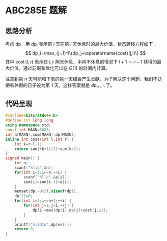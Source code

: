 # ABC285E 题解



## 思路分析

考虑 dp，用 $dp_i$ 表示前 $i$ 天在第 $i$ 天休息时的最大价值，状态转移方程如下：
$$
dp_i=\max_{j=1}^i\{dp_j+\operatorname{cost}(j,i)\}
$$
其中 $\operatorname{cost}(l,r)$ 表示在 $l,r$ 两天休息，中间不休息的情况下 $l+1\sim r-1$ 获得的最大价值，通过前缀和优化可以在 $\Theta(1)$ 的时间内计算。

注意到第 $n$ 天可能和下周的第一天结合产生贡献，为了解决这个问题，我们不妨把有休假的日子设为第 $1$ 天，这样答案就是 $dp_{n+1}$ 了。

## 代码呈现

```cpp
#include<bits/stdc++.h>
#define int long long
using namespace std;
const int MAXN=5005;
int a[MAXN],sum[MAXN],dp[MAXN];
inline int cost(int l,int r) {
	int k=r-l-1;
	return sum[(k+1)/2]+sum[k/2];
}
signed main() {
	int n;
	scanf("%lld",&n);
	for(int i=1;i<=n;++i) {
		scanf("%lld",&a[i]);
		sum[i]=sum[i-1]+a[i];
	}
	memset(dp,-0x3f,sizeof(dp));
	dp[1]=0;
	for(int i=2;i<=n+1;++i) {
		for(int j=1;j<i;++j) {
			dp[i]=max(dp[i],dp[j]+cost(j,i));
		}
	}
	printf("%lld\n",dp[n+1]);
	return 0;
}
```